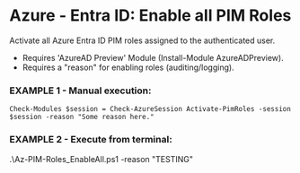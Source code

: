 # Azure - Entra ID: Enable all PIM Roles
Activate all Azure Entra ID PIM roles assigned to the authenticated user.
- Requires 'AzureAD Preview' Module (Install-Module AzureADPreview).
- Requires a "reason" for enabling roles (auditing/logging). 

### EXAMPLE 1 - Manual execution:
  `Check-Modules
  $session = Check-AzureSession
  Activate-PimRoles -session $session -reason "Some reason here."`

### EXAMPLE 2 - Execute from terminal:
.\Az-PIM-Roles_EnableAll.ps1 -reason "TESTING"

